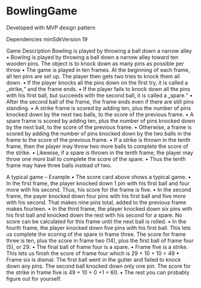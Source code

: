 # BowlingGame
Developed with MVP design pattern

Dependencies
minSdkVersion 19

Game Description
Bowling is played by throwing a ball down a narrow alley
• Bowling is played by throwing a ball down a narrow alley toward ten wooden pins. The object is to knock down as many pins as possible per throw
• The game is played in ten frames. At the beginning of each frame, all ten pins are set up. The player then gets two tries to knock them all down.
• If the player knocks all the pins down on the first try, it is called a „strike,“ and the frame ends.
• If the player fails to knock down all the pins with his first ball, but succeeds with the second ball, it is called a „spare.“
• After the second ball of the frame, the frame ends even if there are still pins standing.
• A strike frame is scored by adding ten, plus the number of pins knocked down by the next two balls, to the score of the previous frame.
• A spare frame is scored by adding ten, plus the number of pins knocked down by the next ball, to the score of the previous frame.
• Otherwise, a frame is scored by adding the number of pins knocked down by the two balls in the frame to the score of the
previous frame.
• If a strike is thrown in the tenth frame, then the player may throw two more balls to complete the score of the strike.
• Likewise, if a spare is thrown in the tenth frame, the player may throw one more ball to complete the score of the spare.
• Thus the tenth frame may have three balls instead of two.

A typical game – Example
• The score card above shows a typical game.
• In the first frame, the player knocked down 1 pin with his first ball and four more with his second.
Thus, his score for the frame is five.
• In the second frame, the payer knocked down four pins with his first ball and five more with his second. That makes nine pins total, added to the previous frame makes fourteen.
• In the third frame, the player knocked down six pins with his first ball and knocked down the rest with his second for a spare. No score can be calculated for this frame until the next ball is rolled.
• In the fourth frame, the player knocked down five pins with his first ball. This lets us complete the scoring of the spare in frame three. The score for frame three is ten, plus the score in frame two (14), plus the first ball of frame four (5), or 29.
• The final ball of frame four is a spare.
• Frame five is a strike. This lets us finish the score of frame four which is 29 + 10 + 10 = 49
• Frame six is dismal. The first ball went in the gutter and failed to knock down any pins. The second ball knocked down only one pin. The score for the strike in frame five is 49 + 10 + 0 +1 = 60.
• The rest you can probably figure out for yourself.
